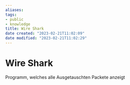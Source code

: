 ```yaml
---
aliases: 
tags: 
- public
- knowledge
title: Wire Shark
date created: "2023-02-21T11:02:09"
date modified: "2023-02-21T11:02:29"
---
```


# Wire Shark

Programm, welches alle Ausgetauschten Packete anzeigt
